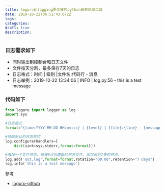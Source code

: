 ```yaml
---
title: loguru比logging更优雅的python日志记录工具 
date: 2019-10-22T06:51:43.672Z
tags: 
categories:
draft: true
description: 
---
```


### 日志需求如下
- 同时输出到控制台和日志文件
- 文件按天分割，最多保存7天的日志
- 日志格式：时间 | 级别 |文件名:代码行 - 消息
- 日志举例：2019-10-22 13:34:06 | INFO | log.py:56 - this is a test message

### 代码如下
```python
from loguru import logger as log
import sys

#日志格式
format="{time:YYYY-MM-DD HH:mm:ss} | {level} | {file}:{line} - {message}"

#修改默认的日志格式
log.configure(handlers=[
	dict(sink=sys.stderr,format=format)])

#增加一个文件日志，每天0点创建新的日志文件，保存最近7天的日志。
log.add('out.log',format=format,rotation="00:00",retention="7 days")
log.info('this is a test message')
```


参考

- [loguru-github](https://github.com/Delgan/loguru)